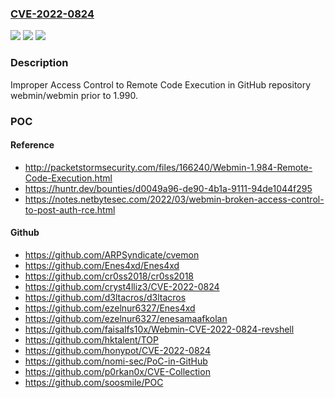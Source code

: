 ### [CVE-2022-0824](https://cve.mitre.org/cgi-bin/cvename.cgi?name=CVE-2022-0824)
![](https://img.shields.io/static/v1?label=Product&message=webmin%2Fwebmin&color=blue)
![](https://img.shields.io/static/v1?label=Version&message=%3C%201.990%20&color=brighgreen)
![](https://img.shields.io/static/v1?label=Vulnerability&message=CWE-284%20Improper%20Access%20Control&color=brighgreen)

### Description

Improper Access Control to Remote Code Execution in GitHub repository webmin/webmin prior to 1.990.

### POC

#### Reference
- http://packetstormsecurity.com/files/166240/Webmin-1.984-Remote-Code-Execution.html
- https://huntr.dev/bounties/d0049a96-de90-4b1a-9111-94de1044f295
- https://notes.netbytesec.com/2022/03/webmin-broken-access-control-to-post-auth-rce.html

#### Github
- https://github.com/ARPSyndicate/cvemon
- https://github.com/Enes4xd/Enes4xd
- https://github.com/cr0ss2018/cr0ss2018
- https://github.com/cryst4lliz3/CVE-2022-0824
- https://github.com/d3ltacros/d3ltacros
- https://github.com/ezelnur6327/Enes4xd
- https://github.com/ezelnur6327/enesamaafkolan
- https://github.com/faisalfs10x/Webmin-CVE-2022-0824-revshell
- https://github.com/hktalent/TOP
- https://github.com/honypot/CVE-2022-0824
- https://github.com/nomi-sec/PoC-in-GitHub
- https://github.com/p0rkan0x/CVE-Collection
- https://github.com/soosmile/POC

